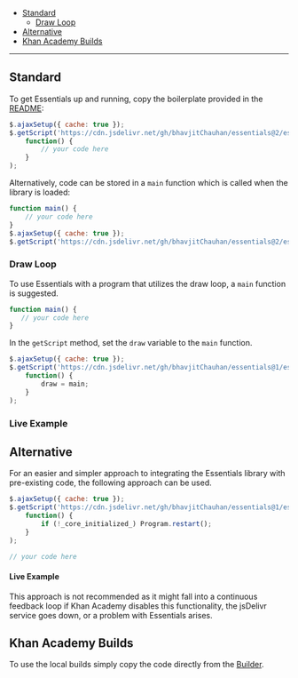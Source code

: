 - [Standard](#standard)
    - [Draw Loop](#draw_loop)
- [Alternative](#alternative)
- [Khan Academy Builds](#khan_academy_builds)

---

<h2 id="standard">Standard</h2>

To get Essentials up and running, copy the boilerplate provided in the [README](https://github.com/bhavjitChauhan/Essentials/blob/master/README.md):
```js
$.ajaxSetup({ cache: true });
$.getScript('https://cdn.jsdelivr.net/gh/bhavjitChauhan/essentials@2/essentials.min.js',
    function() {
        // your code here
    }
);
```

Alternatively, code can be stored in a `main` function which is called when the library is loaded:
```js
function main() {
    // your code here
}
$.ajaxSetup({ cache: true });
$.getScript('https://cdn.jsdelivr.net/gh/bhavjitChauhan/essentials@2/essentials.min.js', main);
```

<h3 id="draw_loop">Draw Loop</h3>

To use Essentials with a program that utilizes the draw loop, a `main` function is suggested.

```js
function main() {
   // your code here
}
```

In the `getScript` method, set the `draw` variable to the `main` function.

```js
$.ajaxSetup({ cache: true });
$.getScript('https://cdn.jsdelivr.net/gh/bhavjitChauhan/essentials@1/essentials.min.js',
    function() {
        draw = main;
    }
);
```

### Live Example

<script src="https://www.khanacademy.org/computer-programming/essentials-example-draw-function/6197911349575680/embed.js?editor=yes&buttons=yes&author=yes&embed=yes"></script>

<h2 id="alternative">Alternative</h2>

For an easier and simpler approach to integrating the Essentials library with pre-existing code, the following approach can be used.

```js
$.ajaxSetup({ cache: true });
$.getScript('https://cdn.jsdelivr.net/gh/bhavjitChauhan/essentials@1/essentials.min.js',
    function() {
        if (!_core_initialized_) Program.restart();
    }
);

// your code here
```

#### Live Example

<script src="https://www.khanacademy.org/computer-programming/essentials-example-alternative-integration/4787689963864064/embed.js?editor=yes&buttons=yes&author=yes&embed=yes"></script>

This approach is not recommended as it might fall into a continuous feedback loop if Khan Academy disables this functionality, the jsDelivr service goes down, or a problem with Essentials arises.

<h2 id="khan_academy_builds">Khan Academy Builds</h2>

To use the local builds simply copy the code directly from the [Builder](https://bhavjitchauhan.github.io/Essentials/tutorial-Builder).

